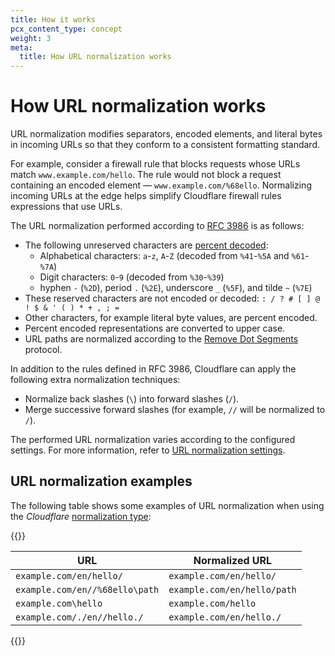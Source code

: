 ```yaml
---
title: How it works
pcx_content_type: concept
weight: 3
meta:
  title: How URL normalization works
---
```


# How URL normalization works

URL normalization modifies separators, encoded elements, and literal bytes in incoming URLs so that they conform to a consistent formatting standard.

For example, consider a firewall rule that blocks requests whose URLs match `www.example.com/hello`. The rule would not block a request containing an encoded element — `www.example.com/%68ello`. Normalizing incoming URLs at the edge helps simplify Cloudflare firewall rules expressions that use URLs.

The URL normalization performed according to [RFC 3986](https://www.ietf.org/rfc/rfc3986.txt) is as follows:

* The following unreserved characters are [percent decoded](https://tools.ietf.org/html/rfc3986#section-2.1):
    * Alphabetical characters: `a`-`z`, `A`-`Z` (decoded from `%41`-`%5A` and `%61`-`%7A`)
    * Digit characters: `0`-`9` (decoded from `%30`-`%39`)
    * hyphen `-` (`%2D`), period `.` (`%2E`), underscore `_` (`%5F`), and tilde `~` (`%7E`)
* These reserved characters are not encoded or decoded: `: / ? # [ ] @ ! $ & ' ( ) * + , ; =`
* Other characters, for example literal byte values, are percent encoded.
* Percent encoded representations are converted to upper case.
* URL paths are normalized according to the [Remove Dot Segments](https://tools.ietf.org/html/rfc3986#section-5.2.4) protocol.

In addition to the rules defined in RFC 3986, Cloudflare can apply the following extra normalization techniques:

* Normalize back slashes (`\`) into forward slashes (`/`).
* Merge successive forward slashes (for example, `//` will be normalized to `/`).

The performed URL normalization varies according to the configured settings. For more information, refer to [URL normalization settings](/rules/normalization/settings/).

## URL normalization examples

The following table shows some examples of URL normalization when using the _Cloudflare_ [normalization type](/rules/normalization/settings/):

{{<table-wrap>}}

URL                            | Normalized URL
-------------------------------|------------------------------
`example.com/en/hello/`        | `example.com/en/hello/`
`example.com/en//%68ello\path` | `example.com/en/hello/path`
`example.com\hello`            | `example.com/hello`
`example.com/./en//hello./`    | `example.com/en/hello./`

{{</table-wrap>}}
